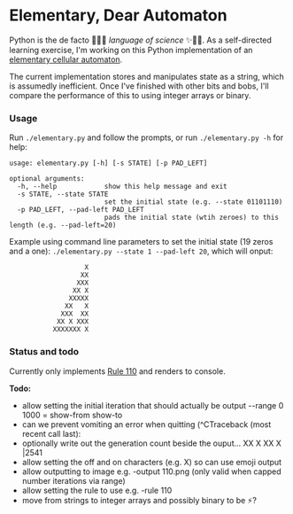 # Elementary, Dear Automaton

Python is the de facto 🤖💡✨ _language of science_ ✨🧪🔬. As a self-directed learning exercise, I'm working on this Python implementation of an [elementary cellular automaton](https://en.wikipedia.org/wiki/Elementary_cellular_automaton).

The current implementation stores and manipulates state as a string, which is assumedly inefficient. Once I've finished with other bits and bobs, I'll compare the performance of this to using integer arrays or binary.

### Usage

Run `./elementary.py` and follow the prompts, or run `./elementary.py -h` for help:
```
usage: elementary.py [-h] [-s STATE] [-p PAD_LEFT]

optional arguments:
  -h, --help            show this help message and exit
  -s STATE, --state STATE
                        set the initial state (e.g. --state 01101110)
  -p PAD_LEFT, --pad-left PAD_LEFT
                        pads the initial state (wtih zeroes) to this length (e.g. --pad-left=20)
```
Example using command line parameters to set the initial state (19 zeros and a one): `./elementary.py --state 1 --pad-left 20`, which will onput:
```
                   X
                  XX
                 XXX
                XX X
               XXXXX
              XX   X
             XXX  XX
            XX X XXX
           XXXXXXX X
```

### Status and todo

Currently only implements [Rule 110](https://en.wikipedia.org/wiki/Rule_110) and renders to console.

**Todo:**
- allow setting the initial iteration that should actually be output
   --range 0 1000 = show-from show-to
- can we prevent vomiting an error when quitting (^CTraceback (most recent call last):
- optionally write out the generation count beside the ouput... XX X XX X |2541
- allow setting the off and on characters (e.g. X) so can use emoji output
- allow outputting to image e.g. -output 110.png (only valid when capped number iterations via range)
- allow setting the rule to use e.g. -rule 110
- move from strings to integer arrays and possibly binary to be ⚡️?
